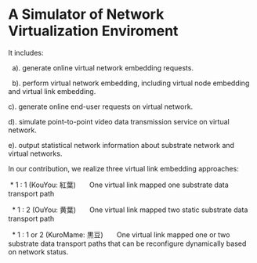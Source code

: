# A Simulator of Network Virtualization Enviroment


It includes:

   a).  generate online virtual network embedding requests.   
 
   b).  perform virtual network embedding, including virtual node embedding and virtual link embedding.    
 
   c).  generate online end-user requests on virtual network.
 
   d).  simulate point-to-point video data transmission service on virtual network.
 
   e).  output statistical network information about substrate network and virtual networks.
 

In our contribution, we realize three virtual link embedding approaches:

   *  1 : 1  (KouYou: 紅葉)
        One virtual link mapped one substrate data transport path

   *  1 : 2  (OuYou: 黄葉)
        One virtual link mapped two static substrate data transport path
        
   *  1 : 1 or 2 (KuroMame: 黒豆)
        One virtual link mapped one or two substrate data transport paths that can be reconfigure dynamically based on network status.

